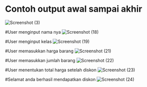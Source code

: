 # Contoh output awal sampai akhir
![Screenshot (3)](https://github.com/user-attachments/assets/649eee73-25fd-4173-9449-5b3fc12335a5)


#User menginput nama nya
![Screenshot (18)](https://github.com/user-attachments/assets/145c5ff6-5a33-47b4-b9e9-d0b2742f0ad8)


#User menginput kelas
![Screenshot (19)](https://github.com/user-attachments/assets/ef75d135-eb89-42a0-acd7-950816e81510)


#User memasukkan harga barang
![Screenshot (21)](https://github.com/user-attachments/assets/be1796da-8c6d-46d7-9247-17488ae86392)


#User memasukkan jumlah barang
![Screenshot (22)](https://github.com/user-attachments/assets/6844e09a-2114-45ab-aed5-25a1e210ef00)


#User menentukan total harga setelah diskon
![Screenshot (23)](https://github.com/user-attachments/assets/ac390192-2fdf-49c7-916d-c561a1869456)



#Selamat anda berhasil mendapatkan diskon
![Screenshot (24)](https://github.com/user-attachments/assets/406046cd-2c51-486d-bef7-f3596133855a)
